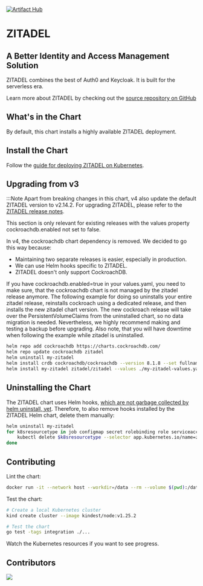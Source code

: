 [![Artifact Hub](https://img.shields.io/endpoint?url=https://artifacthub.io/badge/repository/zitadel)](https://artifacthub.io/packages/search?repo=zitadel)

# ZITADEL

## A Better Identity and Access Management Solution

ZITADEL combines the best of Auth0 and Keycloak.
It is built for the serverless era.

Learn more about ZITADEL by checking out the [source repository on GitHub](https://github.com/zitadel/zitadel)

## What's in the Chart

By default, this chart installs a highly available ZITADEL deployment.

## Install the Chart

Follow the [guide for deploying ZITADEL on Kubernetes](https://docs.zitadel.com/guides/deploy/kubernetes).

## Upgrading from v3

:::Note
Apart from breaking changes in this chart, v4 also update the
default ZITADEL version to v2.14.2. For upgrading
ZITADEL, please refer to the
[ZITADEL release notes](https://github.com/zitadel/zitadel/releases/tag/v2.14.0).

This section is only relevant for existing releases with the
values property cockroachdb.enabled not set to false.

In v4, the cockroachdb chart dependency is removed.
We decided to go this way because:
- Maintaining two separate releases is easier, especially in production.
- We can use Helm hooks specific to ZITADEL.
- ZITADEL doesn't only support CockroachDB.

If you have cockroachdb.enabled=true in your values.yaml,
you need to make sure, that the cockroachdb chart is not
managed by the zitadel release anymore. The following
example for doing so uninstalls your entire zitadel
release, reinstalls cockroach using a dedicated release,
and then installs the new zitadel chart version.
The new cockroach release will take over the PersistentVolumeClaims
from the uninstalled chart, so no data migration is needed.
Nevertheless, we highly recommend making and testing a backup before upgrading.
Also note, that you will have downtime when
following the example while zitadel is uninstalled.

```bash
helm repo add cockroachdb https://charts.cockroachdb.com/
helm repo update cockroachdb zitadel
helm uninstall my-zitadel
helm install crdb cockroachdb/cockroachdb --version 8.1.8 --set fullnameOverride=crdb
helm install my-zitadel zitadel/zitadel --values ./my-zitadel-values.yaml
```

## Uninstalling the Chart

The ZITADEL chart uses Helm hooks,
[which are not garbage collected by helm uninstall, yet](https://helm.sh/docs/topics/charts_hooks/#hook-resources-are-not-managed-with-corresponding-releases).
Therefore, to also remove hooks installed by the ZITADEL Helm chart,
delete them manually:

```bash
helm uninstall my-zitadel
for k8sresourcetype in job configmap secret rolebinding role serviceaccount; do
    kubectl delete $k8sresourcetype --selector app.kubernetes.io/name=zitadel,app.kubernetes.io/managed-by=Helm
done
```

## Contributing

Lint the chart:

```bash
docker run -it --network host --workdir=/data --rm --volume $(pwd):/data quay.io/helmpack/chart-testing:v3.5.0 ct lint --charts charts/zitadel --target-branch main
```

Test the chart:

```bash
# Create a local Kubernetes cluster
kind create cluster --image kindest/node:v1.25.2

# Test the chart
go test -tags integration ./...
```

Watch the Kubernetes resources if you want to see progress.

## Contributors

<a href="https://github.com/zitadel/zitadel-charts/graphs/contributors">
  <img src="https://contrib.rocks/image?repo=zitadel/zitadel-charts" />
</a>
